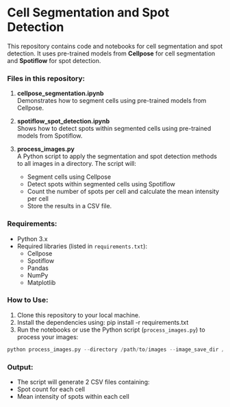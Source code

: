 # Cell Segmentation and Spot Detection

This repository contains code and notebooks for cell segmentation and spot detection. It uses pre-trained models from **Cellpose** for cell segmentation and **Spotiflow** for spot detection.

### Files in this repository:
1. **cellpose_segmentation.ipynb**  
   Demonstrates how to segment cells using pre-trained models from Cellpose.

2. **spotiflow_spot_detection.ipynb**  
   Shows how to detect spots within segmented cells using pre-trained models from Spotiflow.

3. **process_images.py**  
   A Python script to apply the segmentation and spot detection methods to all images in a directory. The script will:
   - Segment cells using Cellpose
   - Detect spots within segmented cells using Spotiflow
   - Count the number of spots per cell and calculate the mean intensity per cell
   - Store the results in a CSV file.

### Requirements:
- Python 3.x
- Required libraries (listed in `requirements.txt`):
  - Cellpose
  - Spotiflow
  - Pandas
  - NumPy
  - Matplotlib

### How to Use:
1. Clone this repository to your local machine.
2. Install the dependencies using:
pip install -r requirements.txt
3. Run the notebooks or use the Python script (`process_images.py`) to process your images:
```python
python process_images.py --directory /path/to/images --image_save_dir /path/to/save/images --save_dir /path/to/save/csv
```

### Output:
- The script will generate 2 CSV files containing:
- Spot count for each cell
- Mean intensity of spots within each cell







